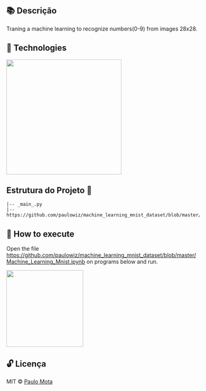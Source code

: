 ## 📚  Descrição 

Traning a machine learning to recognize numbers(0-9) from images 28x28.

## 🚀 Technologies

<img src="https://user-images.githubusercontent.com/18649504/88881831-cf6ec000-d206-11ea-911e-cbdbf46beade.png" width = "300">

## Estrutura do Projeto 📌
 
    |-- _main_.py
    |-- https://github.com/paulowiz/machine_learning_mnist_dataset/blob/master/Machine_Learning_Mnist.ipynb.py

## 📢 How to execute

Open the file https://github.com/paulowiz/machine_learning_mnist_dataset/blob/master/Machine_Learning_Mnist.ipynb on programs below and run.

<img src="https://user-images.githubusercontent.com/18649504/88881906-0513a900-d207-11ea-91d6-bab74f36e888.png" width = "200">


## 🔓 Licença 
MIT © [Paulo Mota](https://www.linkedin.com/in/paulo-mota-955218a2/)



